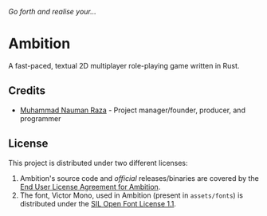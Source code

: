 *Go forth and realise your...*

# Ambition
A fast-paced, textual 2D multiplayer role-playing game written in Rust.

## Credits
- [Muhammad Nauman Raza](https://github.com/devraza) - Project manager/founder, producer, and programmer

## License
This project is distributed under two different licenses:
1. Ambition's source code and *official* releases/binaries are covered by the [End User License Agreement for Ambition](./EULA).
2. The font, Victor Mono, used in Ambition (present in `assets/fonts`) is distributed under the [SIL Open Font License 1.1](https://raw.githubusercontent.com/rubjo/victor-mono/master/LICENSE).
